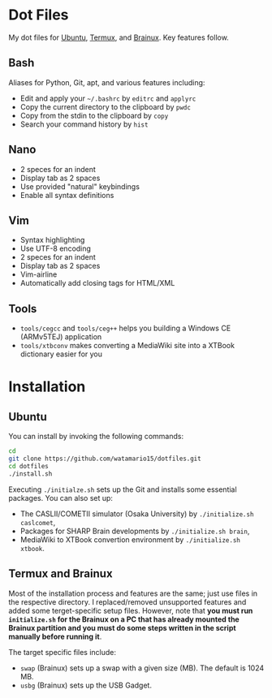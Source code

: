 # Dot Files
My dot files for [Ubuntu](https://ubuntu.com/), [Termux](https://termux.com/), and [Brainux](https://brainux.org/). Key features follow.

## Bash
Aliases for Python, Git, apt, and various features including:
- Edit and apply your `~/.bashrc` by `editrc` and `applyrc`
- Copy the current directory to the clipboard by `pwdc`
- Copy from the stdin to the clipboard by `copy`
- Search your command history by `hist`

## Nano
- 2 speces for an indent
- Display tab as 2 spaces
- Use provided "natural" keybindings
- Enable all syntax definitions

## Vim
- Syntax highlighting
- Use UTF-8 encoding
- 2 speces for an indent
- Display tab as 2 spaces
- Vim-airline
- Automatically add closing tags for HTML/XML

## Tools
- `tools/cegcc` and `tools/ceg++` helps you building a Windows CE (ARMv5TEJ) application
- `tools/xtbconv` makes converting a MediaWiki site into a XTBook dictionary easier for you

# Installation
## Ubuntu
You can install by invoking the following commands:
```sh
cd
git clone https://github.com/watamario15/dotfiles.git
cd dotfiles
./install.sh
```

Executing `./initialze.sh` sets up the Git and installs some essential packages. You can also set up:
- The CASLII/COMETII simulator (Osaka University) by `./initialize.sh caslcomet`,
- Packages for SHARP Brain developments by `./initialize.sh brain`,
- MediaWiki to XTBook convertion environment by `./initialize.sh xtbook`.

## Termux and Brainux
Most of the installation process and features are the same; just use files in the respective directory. I replaced/removed unsupported features and added some terget-specific setup files. However, note that **you must run `initialize.sh` for the Brainux on a PC that has already mounted the Brainux partition and you must do some steps written in the script manually before running it**.

The target specific files include:
- `swap` (Brainux) sets up a swap with a given size (MB). The default is 1024 MB.
- `usbg` (Brainux) sets up the USB Gadget.
